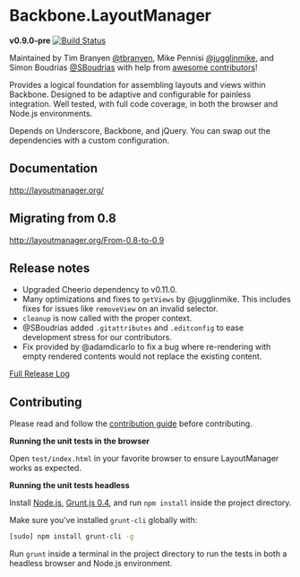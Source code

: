 Backbone.LayoutManager
======================

**v0.9.0-pre** [![Build
Status](https://travis-ci.org/tbranyen/backbone.layoutmanager.png?branch=wip)](https://travis-ci.org/tbranyen/backbone.layoutmanager)

Maintained by Tim Branyen [@tbranyen](http://twitter.com/tbranyen), Mike
Pennisi [@jugglinmike](http://twitter.com/jugglinmike), and Simon Boudrias
[@SBoudrias](http://twitter.com/Vaxilart) with help from [awesome
contributors](https://github.com/tbranyen/backbone.layoutmanager/contributors)!

Provides a logical foundation for assembling layouts and views within Backbone.
Designed to be adaptive and configurable for painless integration.  Well
tested, with full code coverage, in both the browser and Node.js environments.

Depends on Underscore, Backbone, and jQuery.  You can swap out the dependencies
with a custom configuration.

## Documentation ##

http://layoutmanager.org/

## Migrating from 0.8 ##

http://layoutmanager.org/From-0.8-to-0.9

## Release notes ##

* Upgraded Cheerio dependency to v0.11.0.
* Many optimizations and fixes to `getViews` by @jugglinmike.  This includes
  fixes for issues like `removeView` on an invalid selector.
* `cleanup` is now called with the proper context.
* @SBoudrias added `.gitattributes` and `.editconfig` to ease development
  stress for our contributors.
* Fix provided by @adamdicarlo to fix a bug where re-rendering with
  empty rendered contents would not replace the existing content.

[Full Release
Log](https://github.com/tbranyen/backbone.layoutmanager/blob/master/changelog.md)

## Contributing ##

Please read and follow the [contribution
guide](https://github.com/tbranyen/backbone.layoutmanager/blob/master/contributing.md)
before contributing.

**Running the unit tests in the browser**

Open `test/index.html` in your favorite browser to ensure LayoutManager works
as expected.

**Running the unit tests headless**

Install [Node.js](http://nodejs.org), [Grunt.js 0.4](http://gruntjs.com), and
run `npm install` inside the project directory.

Make sure you've installed `grunt-cli` globally with:

``` bash
[sudo] npm install grunt-cli -g
```

Run `grunt` inside a terminal in the project directory to run the tests in both
a headless browser and Node.js environment.
